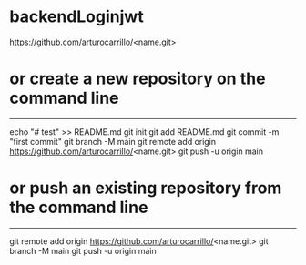 # backendLoginjwt

https://github.com/arturocarrillo/<name.git>

# or create a new repository on the command line
---------------------------------------------------------------------------------
echo "# test" >> README.md
git init
git add README.md
git commit -m "first commit"
git branch -M main
git remote add origin https://github.com/arturocarrillo/<name.git>
git push -u origin main

# or push an existing repository from the command line
---------------------------------------------------------------------------------
git remote add origin https://github.com/arturocarrillo/<name.git>
git branch -M main
git push -u origin main
